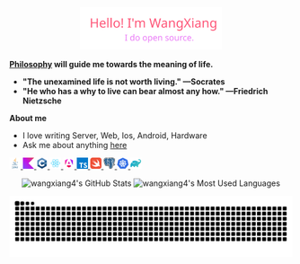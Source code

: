 <p align="center">
  <a href="">
    <img alt="Hello, i'm WangXiang, i do open source." width="50%" src="./assets/gh-readme-header.svg" />
  </a>
</p>

__[Philosophy](https://en.wikipedia.org/wiki/Philosophy) will guide me towards the meaning of life.__   
- __"The unexamined life is not worth living." —Socrates__  
- __"He who has a why to live can bear almost any how." —Friedrich Nietzsche__  

__About me__
- I love writing Server, Web, Ios, Android, Hardware   
- Ask me about anything [here](https://github.com/wangxiang4/wangxiang4/issues)

<p align="left">
  <a href="https://github.com/topics/java">
    <code><img height="20" alt="java" src="https://raw.githubusercontent.com/github/explore/5b3600551e122a3277c2c5368af2ad5725ffa9a1/topics/java/java.png"></code>
  </a>
  <a href="https://github.com/topics/kotlin">
    <code><img height="20" alt="kotlin" src="https://raw.githubusercontent.com/github/explore/4479d2a2c854198cb00160f8593519c14dc3b905/topics/kotlin/kotlin.png"></code>
  </a>
  <a href="https://github.com/topics/cpp">
    <code><img height="20" alt="cpp" src="https://raw.githubusercontent.com/github/explore/180320cffc25f4ed1bbdfd33d4db3a66eeeeb358/topics/cpp/cpp.png"></code>
  </a>
  <a href="https://github.com/topics/react">
    <code><img height="20" alt="react" src="https://raw.githubusercontent.com/github/explore/80688e429a7d4ef2fca1e82350fe8e3517d3494d/topics/react/react.png"></code>      
  </a>
  <a href="https://github.com/topics/angular">   
   <code><img height="20" alt="angular" src="https://raw.githubusercontent.com/github/explore/c700f6f5bb68a850405eef411cf878162ff34b59/topics/angular/angular.png"></code>
  </a>
  <a href="https://github.com/topics/typescript">
    <code><img height="20" alt="typescript" src="https://raw.githubusercontent.com/github/explore/80688e429a7d4ef2fca1e82350fe8e3517d3494d/topics/typescript/typescript.png"></code>  
  </a>
  <a href="https://github.com/topics/swift">
    <code><img height="20" alt="swift" src="https://raw.githubusercontent.com/github/explore/80688e429a7d4ef2fca1e82350fe8e3517d3494d/topics/swift/swift.png"></code>
  </a>
  <a href="https://github.com/topics/postgresql">
    <code><img height="20" alt="postgresql" src="https://raw.githubusercontent.com/github/explore/80688e429a7d4ef2fca1e82350fe8e3517d3494d/topics/postgresql/postgresql.png"></code>
  </a>
  <a href="https://github.com/topics/kubernetes">
    <code><img height="20" alt="kubernetes" src="https://raw.githubusercontent.com/github/explore/01ea2a586e5da744792d0ccfce2f68b861f29301/topics/kubernetes/kubernetes.png"></code>
  </a>
  <a href="https://github.com/topics/gradle">
    <code><img height="20" alt="gradle" src="https://raw.githubusercontent.com/github/explore/59009b1589a883459c0ae19044e3e7e3ec0c4e0a/topics/gradle/gradle.png"></code>
  </a>
</p>

[//]: # (https://github.com/anuraghazra/github-readme-stats)
<p align="center">
  <picture>
    <source
      srcset="https://github-readme-stats.vercel.app/api?username=wangxiang4&show_icons=false&include_all_commits=true&theme=buefy&hide_border=true&border_radius=6&rank_icon=github&show=reviews,discussions_started,discussions_answered,prs_merged,prs_merged_percentage"
      media="(prefers-color-scheme: light)"
    />
    <source
      srcset="https://github-readme-stats.vercel.app/api?username=wangxiang4&show_icons=false&include_all_commits=true&theme=ambient_gradient&hide_border=true&border_radius=6&rank_icon=github&show=reviews,discussions_started,discussions_answered,prs_merged,prs_merged_percentage"
      media="(prefers-color-scheme: dark), (prefers-color-scheme: no-preference)"
    />
    <img alt="wangxiang4's GitHub Stats" src="https://github-readme-stats.vercel.app/api?username=wangxiang4&show_icons=false&include_all_commits=true&theme=ambient_gradient&hide_border=true&border_radius=6&rank_icon=github&show=reviews,discussions_started,discussions_answered,prs_merged,prs_merged_percentage" />
  </picture>
  <picture>
    <source
      srcset="https://github-readme-stats.vercel.app/api/top-langs/?username=wangxiang4&layout=compact&theme=buefy&hide_border=true&langs_count=16&size_weight=0.5&count_weight=0.5&border_radius=6&card_width=320"
      media="(prefers-color-scheme: light)"
    />
    <source
      srcset="https://github-readme-stats.vercel.app/api/top-langs/?username=wangxiang4&layout=compact&theme=ambient_gradient&hide_border=true&langs_count=16&size_weight=0.5&count_weight=0.5&border_radius=6&card_width=320"
      media="(prefers-color-scheme: dark), (prefers-color-scheme: no-preference)"
    />
    <img alt="wangxiang4's Most Used Languages" src="https://github-readme-stats.vercel.app/api/top-langs/?username=wangxiang4&layout=compact&theme=ambient_gradient&hide_border=true&langs_count=16&size_weight=0.5&count_weight=0.5&border_radius=6&card_width=320" />
  </picture>
</p>

[//]: # (https://github.com/Platane/snk)
<p align="center">
  <picture>
    <source media="(prefers-color-scheme: light)" srcset="https://raw.githubusercontent.com/wangxiang4/wangxiang4/output/github-contribution-grid-snake.svg" />
    <source media="(prefers-color-scheme: dark), (prefers-color-scheme: no-preference)" srcset="https://raw.githubusercontent.com/wangxiang4/wangxiang4/output/github-contribution-grid-snake-dark.svg" />
    <img alt="wangxiang4's Github Snake Grid" src="https://raw.githubusercontent.com/wangxiang4/wangxiang4/output/github-contribution-grid-snake-dark.svg" />
  </picture>
</p>

